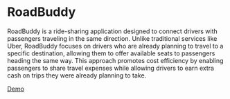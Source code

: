# RoadBuddy

RoadBuddy is a ride-sharing application designed to connect drivers with passengers traveling 
in the same direction. Unlike traditional services like Uber, RoadBuddy focuses on drivers 
who are already planning to travel to a specific destination, allowing them to offer available
seats to passengers heading the same way. This approach promotes cost efficiency by enabling 
passengers to share travel expenses while allowing drivers to earn extra cash on trips they were 
already planning to take.

[Demo](https://www.youtube.com/watch?v=7ZMMYvGP3Ec)
